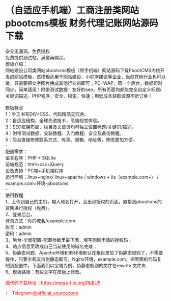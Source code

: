 # （自适应手机端）工商注册类网站pbootcms模板 财务代理记账网站源码下载

安全无漏洞，免费授权<br>免费提供测试站，满意再购买。<br>模板介绍：<br>网站建设公司类网站pbootcms模板（带手机端）网站源码下载PbootCMS内核开发的网站模板，该模板适用于网站建设、小程序建设等企业，当然其他行业也可以做，只需要把文字图片换成其他行业的即可；PC+WAP，同一个后台，数据即时同步，简单适用！附带测试数据！友好的seo，所有页面均都能完全自定义标题/关键词描述，PHP程序，安全、稳定、快速；用低成本获取源源不断订单！<br>-<br>模板特点<br>1：手工书写DIV+CSS、代码精简无冗余。<br>2：自适应结构，全球先进技术，高端视觉体验。<br>3：SEO框架布局，栏目及文章页均可独立设置标题/关键词/描述。<br>4：附带测试数据、安装教程、入门教程、安全及备份教程。<br>5：后台直接修改联系方式、传真、邮箱、地址等，修改更加方便。<br>-<br>配置需求：<br>语言程序：PHP + SQLite<br>前端规范：html+css+jQuery<br>设备支持：PC端+手机端程序<br>运行环境：linux+nginx/ linux+apache / windows + iis（example.com+） / example.com+环境-pbootcms<br>-<br>使用教程<br>1、上传到自己的主机，输入域名打开，会出现授权的页面，直接到pbootcms的官网进行授权（免费）。<br>2、登录后台，  <br> 登录方式：你的域名/example.com<br> 账号：admin<br> 密码：admin<br>3、后台-全局配置-配置参数里最下面，填写刚刚申请的授权码：<br>4、站点信息里改成自己当前使用的域名完成：<br>5、伪静态问题，Apache环境和IIS环境默认在根目录加了伪静态规则了，不需要操作，只要主机支持伪静态即可。Nginx环境，example.com，把里面的代码复制到配置中，下面我们以宝塔为例，伪静态规则的文件在rewrite 文件夹<br>6、模板路径：有些文字在模板上修改。<br>


<p style="color: red;">源代码下载地址：<a href="https://mega-file.org/RbEU5" style="color: red;">https://mega-file.org/RbEU5</a></p><p style="color: red;"><img src="https://cdn-icons-png.flaticon.com/512/2111/2111646.png" alt="Telegram Icon" style="width: 16px; vertical-align: middle; margin-right: 5px;">Telegram:<a href="https://t.me/official_sourcecode" style="color: red;">@official_sourcecode</a></p>